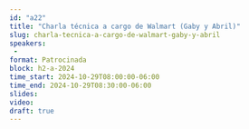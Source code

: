 ```yaml
---
id: "a22"
title: "Charla técnica a cargo de Walmart (Gaby y Abril)"
slug: charla-tecnica-a-cargo-de-walmart-gaby-y-abril
speakers:
 - 
format: Patrocinada
block: h2-a-2024
time_start: 2024-10-29T08:00:00-06:00
time_end: 2024-10-29T08:30:00-06:00
slides: 
video: 
draft: true
---
```


